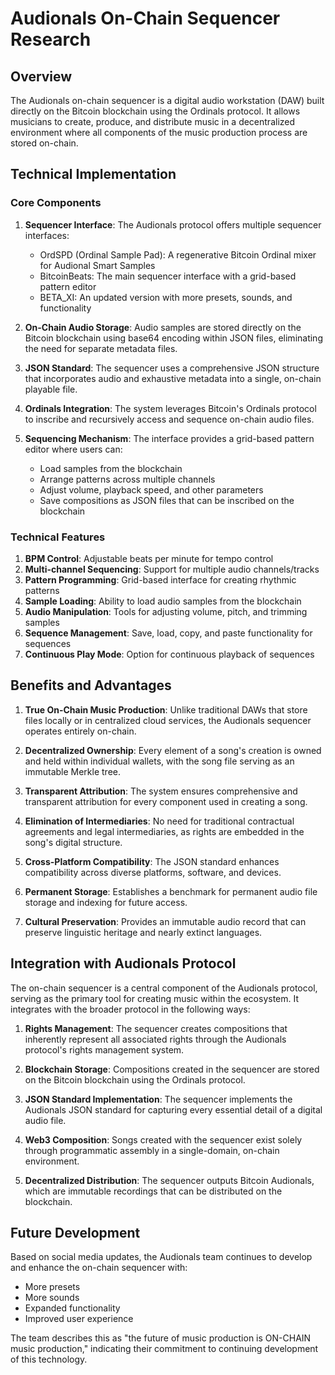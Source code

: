 # Audionals On-Chain Sequencer Research

## Overview

The Audionals on-chain sequencer is a digital audio workstation (DAW) built directly on the Bitcoin blockchain using the Ordinals protocol. It allows musicians to create, produce, and distribute music in a decentralized environment where all components of the music production process are stored on-chain.

## Technical Implementation

### Core Components

1. **Sequencer Interface**: The Audionals protocol offers multiple sequencer interfaces:
   - OrdSPD (Ordinal Sample Pad): A regenerative Bitcoin Ordinal mixer for Audional Smart Samples
   - BitcoinBeats: The main sequencer interface with a grid-based pattern editor
   - BETA_XI: An updated version with more presets, sounds, and functionality

2. **On-Chain Audio Storage**: Audio samples are stored directly on the Bitcoin blockchain using base64 encoding within JSON files, eliminating the need for separate metadata files.

3. **JSON Standard**: The sequencer uses a comprehensive JSON structure that incorporates audio and exhaustive metadata into a single, on-chain playable file.

4. **Ordinals Integration**: The system leverages Bitcoin's Ordinals protocol to inscribe and recursively access and sequence on-chain audio files.

5. **Sequencing Mechanism**: The interface provides a grid-based pattern editor where users can:
   - Load samples from the blockchain
   - Arrange patterns across multiple channels
   - Adjust volume, playback speed, and other parameters
   - Save compositions as JSON files that can be inscribed on the blockchain

### Technical Features

1. **BPM Control**: Adjustable beats per minute for tempo control
2. **Multi-channel Sequencing**: Support for multiple audio channels/tracks
3. **Pattern Programming**: Grid-based interface for creating rhythmic patterns
4. **Sample Loading**: Ability to load audio samples from the blockchain
5. **Audio Manipulation**: Tools for adjusting volume, pitch, and trimming samples
6. **Sequence Management**: Save, load, copy, and paste functionality for sequences
7. **Continuous Play Mode**: Option for continuous playback of sequences

## Benefits and Advantages

1. **True On-Chain Music Production**: Unlike traditional DAWs that store files locally or in centralized cloud services, the Audionals sequencer operates entirely on-chain.

2. **Decentralized Ownership**: Every element of a song's creation is owned and held within individual wallets, with the song file serving as an immutable Merkle tree.

3. **Transparent Attribution**: The system ensures comprehensive and transparent attribution for every component used in creating a song.

4. **Elimination of Intermediaries**: No need for traditional contractual agreements and legal intermediaries, as rights are embedded in the song's digital structure.

5. **Cross-Platform Compatibility**: The JSON standard enhances compatibility across diverse platforms, software, and devices.

6. **Permanent Storage**: Establishes a benchmark for permanent audio file storage and indexing for future access.

7. **Cultural Preservation**: Provides an immutable audio record that can preserve linguistic heritage and nearly extinct languages.

## Integration with Audionals Protocol

The on-chain sequencer is a central component of the Audionals protocol, serving as the primary tool for creating music within the ecosystem. It integrates with the broader protocol in the following ways:

1. **Rights Management**: The sequencer creates compositions that inherently represent all associated rights through the Audionals protocol's rights management system.

2. **Blockchain Storage**: Compositions created in the sequencer are stored on the Bitcoin blockchain using the Ordinals protocol.

3. **JSON Standard Implementation**: The sequencer implements the Audionals JSON standard for capturing every essential detail of a digital audio file.

4. **Web3 Composition**: Songs created with the sequencer exist solely through programmatic assembly in a single-domain, on-chain environment.

5. **Decentralized Distribution**: The sequencer outputs Bitcoin Audionals, which are immutable recordings that can be distributed on the blockchain.

## Future Development

Based on social media updates, the Audionals team continues to develop and enhance the on-chain sequencer with:
- More presets
- More sounds
- Expanded functionality
- Improved user experience

The team describes this as "the future of music production is ON-CHAIN music production," indicating their commitment to continuing development of this technology.
